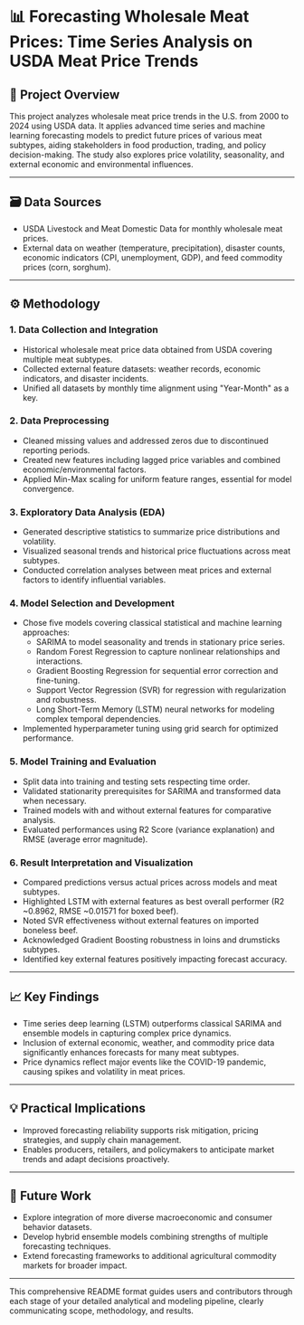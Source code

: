 # 📊 Forecasting Wholesale Meat Prices: Time Series Analysis on USDA Meat Price Trends

## 📘 Project Overview
This project analyzes wholesale meat price trends in the U.S. from 2000 to 2024 using USDA data. It applies advanced time series and machine learning forecasting models to predict future prices of various meat subtypes, aiding stakeholders in food production, trading, and policy decision-making. The study also explores price volatility, seasonality, and external economic and environmental influences.

---

## 🗃️ Data Sources
- USDA Livestock and Meat Domestic Data for monthly wholesale meat prices.  
- External data on weather (temperature, precipitation), disaster counts, economic indicators (CPI, unemployment, GDP), and feed commodity prices (corn, sorghum).

---

## ⚙️ Methodology

### 1. Data Collection and Integration
- Historical wholesale meat price data obtained from USDA covering multiple meat subtypes.  
- Collected external feature datasets: weather records, economic indicators, and disaster incidents.  
- Unified all datasets by monthly time alignment using "Year-Month" as a key.

### 2. Data Preprocessing
- Cleaned missing values and addressed zeros due to discontinued reporting periods.  
- Created new features including lagged price variables and combined economic/environmental factors.  
- Applied Min-Max scaling for uniform feature ranges, essential for model convergence.

### 3. Exploratory Data Analysis (EDA)
- Generated descriptive statistics to summarize price distributions and volatility.  
- Visualized seasonal trends and historical price fluctuations across meat subtypes.  
- Conducted correlation analyses between meat prices and external factors to identify influential variables.

### 4. Model Selection and Development
- Chose five models covering classical statistical and machine learning approaches:  
   - SARIMA to model seasonality and trends in stationary price series.  
   - Random Forest Regression to capture nonlinear relationships and interactions.  
   - Gradient Boosting Regression for sequential error correction and fine-tuning.  
   - Support Vector Regression (SVR) for regression with regularization and robustness.  
   - Long Short-Term Memory (LSTM) neural networks for modeling complex temporal dependencies.  
- Implemented hyperparameter tuning using grid search for optimized performance.

### 5. Model Training and Evaluation
- Split data into training and testing sets respecting time order.  
- Validated stationarity prerequisites for SARIMA and transformed data when necessary.  
- Trained models with and without external features for comparative analysis.  
- Evaluated performances using R2 Score (variance explanation) and RMSE (average error magnitude).

### 6. Result Interpretation and Visualization
- Compared predictions versus actual prices across models and meat subtypes.  
- Highlighted LSTM with external features as best overall performer (R2 ~0.8962, RMSE ~0.01571 for boxed beef).  
- Noted SVR effectiveness without external features on imported boneless beef.  
- Acknowledged Gradient Boosting robustness in loins and drumsticks subtypes.  
- Identified key external features positively impacting forecast accuracy.

---

## 📈 Key Findings
- Time series deep learning (LSTM) outperforms classical SARIMA and ensemble models in capturing complex price dynamics.  
- Inclusion of external economic, weather, and commodity price data significantly enhances forecasts for many meat subtypes.  
- Price dynamics reflect major events like the COVID-19 pandemic, causing spikes and volatility in meat prices.

---

## 💡 Practical Implications
- Improved forecasting reliability supports risk mitigation, pricing strategies, and supply chain management.  
- Enables producers, retailers, and policymakers to anticipate market trends and adapt decisions proactively.

---

## 🚀 Future Work
- Explore integration of more diverse macroeconomic and consumer behavior datasets.  
- Develop hybrid ensemble models combining strengths of multiple forecasting techniques.  
- Extend forecasting frameworks to additional agricultural commodity markets for broader impact.

---

This comprehensive README format guides users and contributors through each stage of your detailed analytical and modeling pipeline, clearly communicating scope, methodology, and results.
